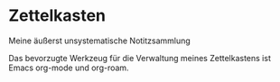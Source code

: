 # Zettelkasten
Meine äußerst unsystematische Notitzsammlung

Das bevorzugte Werkzeug für die Verwaltung meines Zettelkastens ist Emacs org-mode und org-roam.
